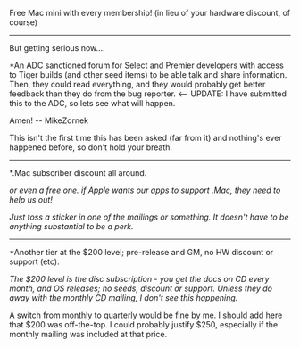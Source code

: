 Free Mac mini with every membership! (in lieu of your hardware discount, of course)

----

But getting serious now....



*An ADC sanctioned forum for Select and Premier developers with access to Tiger builds (and other seed items) to be able talk and share information. Then, they could read everything, and they would probably get better feedback than they do from the bug reporter. <-- UPDATE: I have submitted this to the ADC, so lets see what will happen.

Amen! -- MikeZornek

This isn't the first time this has been asked (far from it) and nothing's ever happened before, so don't hold your breath.

----

*.Mac subscriber discount all around.

*or even a free one. if Apple wants our apps to support .Mac, they need to help us out!*

*Just toss a sticker in one of the mailings or something. It doesn't have to be anything substantial to be a perk.*

----

*Another tier at the $200 level; pre-release and GM, no HW discount or support (etc). 

*The $200 level is the disc subscription - you get the docs on CD every month, and OS releases; no seeds, discount or support. Unless they do away with the monthly CD mailing, I don't see this happening.*

A switch from monthly to quarterly would be fine by me. I should add here that $200 was off-the-top. I could probably justify $250, especially if the monthly mailing was included at that price.
